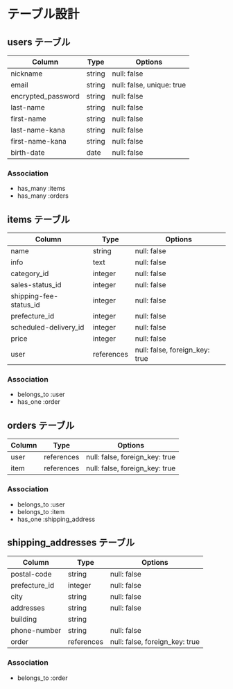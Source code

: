 # テーブル設計

## users テーブル

| Column             | Type   | Options                   |
| ------------------ | ------ | ------------------------- |
| nickname           | string | null: false               |
| email              | string | null: false, unique: true |
| encrypted_password | string | null: false               |
| last-name          | string | null: false               |
| first-name         | string | null: false               |
| last-name-kana     | string | null: false               |
| first-name-kana    | string | null: false               |
| birth-date         | date   | null: false               |

### Association

- has_many :items
- has_many :orders


## items テーブル

| Column                   | Type       | Options                        |
| -------------------------| ---------- | ------------------------------ |
| name                     | string     | null: false                    |
| info                     | text       | null: false                    |
| category_id              | integer    | null: false                    |
| sales-status_id          | integer    | null: false                    |
| shipping-fee-status_id   | integer    | null: false                    |
| prefecture_id            | integer    | null: false                    |
| scheduled-delivery_id    | integer    | null: false                    |
| price                    | integer    | null: false                    |
| user                     | references | null: false, foreign_key: true |

### Association

- belongs_to :user
- has_one :order


## orders テーブル

| Column | Type       | Options                        |
| ------ | ---------- | ------------------------------ |
| user   | references | null: false, foreign_key: true |
| item   | references | null: false, foreign_key: true |

### Association

- belongs_to :user
- belongs_to :item
- has_one :shipping_address


## shipping_addresses テーブル

| Column        | Type       | Options                        |
| ------------  | ---------- | ------------------------------ |
| postal-code   | string     | null: false                    |
| prefecture_id | integer    | null: false                    |
| city          | string     | null: false                    |
| addresses     | string     | null: false                    |
| building      | string     |                                |
| phone-number  | string     | null: false                    |
| order         | references | null: false, foreign_key: true |

### Association

- belongs_to :order